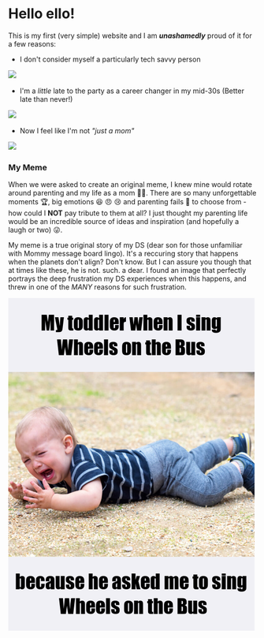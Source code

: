 # Hello ello!

This is my first (very simple) website and I am ***unashamedly*** proud of it for a few reasons:
- I don't consider myself a particularly tech savvy person

![](https://c.tenor.com/ftwl9XdoLTEAAAAM/hello-old-people.gif)

- I'm a *little* late to the party as a career changer in my mid-30s (Better late than never!)

![](https://c.tenor.com/bMUpd_gRqzEAAAAM/salem-the-cat-black-cat.gif)

- Now I feel like I'm not *"just a mom"*

![](https://c.tenor.com/bXS4ah2zLB4AAAAM/just-because-im-a-mom-doesnt-mean-im-dead.gif)


### My Meme

When we were asked to create an original meme, I knew mine would rotate around parenting and my life as a mom 👩‍🍼.
There are so many unforgettable moments 🏆, big emotions 😆 😠 😢 and parenting fails 💩 to choose from - how could I __NOT__ pay tribute to them at all? 
I just thought my parenting life would be an incredible source of ideas and inspiration (and hopefully a laugh or two) 😜.

My meme is a true original story of my DS (dear son for those unfamiliar with Mommy message board lingo).
It's a reccuring story that happens when the planets don't align? Don't know. But I can assure you though that at times like these, he is not. such. a dear.
I found an image that perfectly portrays the deep frustration my DS experiences when this happens, and threw in one of the _MANY_ reasons for such frustration.

![](my_meme.png)
